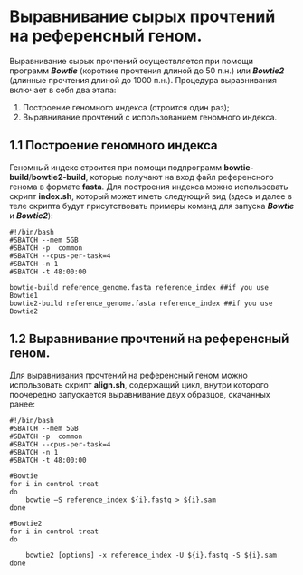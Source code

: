 # Выравнивание сырых прочтений на референсный геном.

Выравнивание сырых прочтений осуществляется при помощи программ **_Bowtie_** (короткие прочтения длиной до 50 п.н.) или **_Bowtie2_** (длинные прочтения длиной до 1000 п.н.). Процедура выравнивания включает в себя два этапа:

1. Построение геномного индекса (строится один раз);
2. Выравнивание прочтений с использованием геномного индекса.

## 1.1 Построение геномного индекса

Геномный индекс строится при помощи подпрограмм **bowtie-build**/**bowtie2-build**, которые получают на вход файл референсного генома в формате **fasta**. Для построения индекса можно использовать скрипт **index.sh**, который может иметь следующий вид (здесь и далее в теле скрипта будут присутствовать примеры команд для запуска **_Bowtie_** и **_Bowtie2_**):

```shell
#!/bin/bash
#SBATCH --mem 5GB
#SBATCH -p  common
#SBATCH --cpus-per-task=4
#SBATCH -n 1
#SBATCH -t 48:00:00

bowtie-build reference_genome.fasta reference_index ##if you use Bowtie1
bowtie2-build reference_genome.fasta reference_index ##if you use Bowtie2
```

## 1.2 Выравнивание прочтений на референсный геном.

Для выравнивания прочтений на референсный геном можно использовать скрипт **align.sh**, содержащий цикл, внутри которого поочередно запускается выравнивание двух образцов, скачанных ранее:

```shell
#!/bin/bash
#SBATCH --mem 5GB
#SBATCH -p  common
#SBATCH --cpus-per-task=4
#SBATCH -n 1
#SBATCH -t 48:00:00

#Bowtie
for i in control treat
do
	bowtie –S reference_index ${i}.fastq > ${i}.sam 	
done

#Bowtie2
for i in control treat
do
	
	bowtie2 [options] -x reference_index -U ${i}.fastq -S ${i}.sam 
done
```

